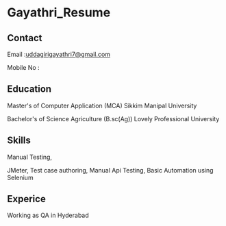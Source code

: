 # Gayathri_Resume
## Contact 
Email :uddagirigayathri7@gmail.com

Mobile No :
## Education 
Master's of Computer Application (MCA)
Sikkim Manipal University

Bachelor's of Science Agriculture (B.sc(Ag)) 
Lovely Professional University

## Skills
Manual Testing,

JMeter,
Test case authoring,
Manual Api Testing,
Basic Automation using Selenium

## Experice
Working as QA in Hyderabad












